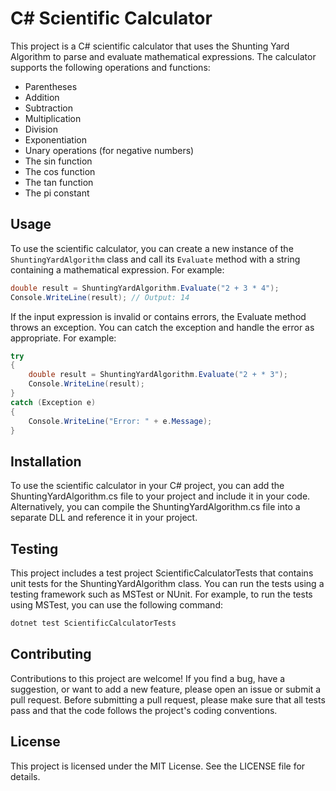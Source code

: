 # C# Scientific Calculator

This project is a C# scientific calculator that uses the Shunting Yard Algorithm to parse and evaluate mathematical expressions. The calculator supports the following operations and functions:

- Parentheses
- Addition
- Subtraction
- Multiplication
- Division
- Exponentiation
- Unary operations (for negative numbers)
- The sin function
- The cos function
- The tan function
- The pi constant

## Usage

To use the scientific calculator, you can create a new instance of the `ShuntingYardAlgorithm` class and call its `Evaluate` method with a string containing a mathematical expression. For example:

```csharp
double result = ShuntingYardAlgorithm.Evaluate("2 + 3 * 4");
Console.WriteLine(result); // Output: 14
```

If the input expression is invalid or contains errors, the Evaluate method throws an exception. You can catch the exception and handle the error as appropriate. For example:

```csharp
try
{
    double result = ShuntingYardAlgorithm.Evaluate("2 + * 3");
    Console.WriteLine(result);
}
catch (Exception e)
{
    Console.WriteLine("Error: " + e.Message);
}
```

## Installation
To use the scientific calculator in your C# project, you can add the ShuntingYardAlgorithm.cs file to your project and include it in your code. Alternatively, you can compile the ShuntingYardAlgorithm.cs file into a separate DLL and reference it in your project.

## Testing
This project includes a test project ScientificCalculatorTests that contains unit tests for the ShuntingYardAlgorithm class. You can run the tests using a testing framework such as MSTest or NUnit. For example, to run the tests using MSTest, you can use the following command:

```bash
dotnet test ScientificCalculatorTests
```

## Contributing
Contributions to this project are welcome! If you find a bug, have a suggestion, or want to add a new feature, please open an issue or submit a pull request. Before submitting a pull request, please make sure that all tests pass and that the code follows the project's coding conventions.

## License
This project is licensed under the MIT License. See the LICENSE file for details.
